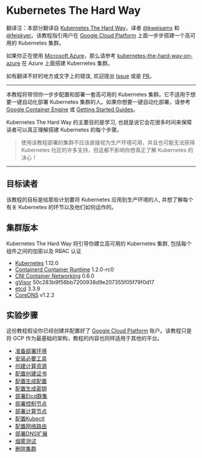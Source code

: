 # Kubernetes The Hard Way

翻译注：本部分翻译自 [Kubernetes The Hard Way](https://github.com/kelseyhightower/kubernetes-the-hard-way)，译者 [@kweisamx](https://github.com/kweisamx) 和 [@feiskyer](https://github.com/feiskyer)。该教程指引用户在 [Google Cloud Platform](https://cloud.google.com) 上面一步步搭建一个高可用的 Kubernetes 集群。

如果你正在使用 [Microsoft Azure](https://azure.microsoft.com)，那么请参考 [kubernetes-the-hard-way-on-azure](https://github.com/ivanfioravanti/kubernetes-the-hard-way-on-azure) 在 Azure 上面搭建 Kubernetes 集群。

如有翻译不好的地方或文字上的错误, 欢迎提出 [Issue](https://github.com/feiskyer/kubernetes-handbook) 或是 [PR](https://github.com/feiskyer/kubernetes-handbook)。

---

本教程将带领你一步步配置和部署一套高可用的 Kubernetes 集群。它不适用于想要一键自动化部署 Kubernetes 集群的人。如果你想要一键自动化部署，请参考 [Google Container Engine](https://cloud.google.com/container-engine) 或 [Getting Started Guides](http://kubernetes.io/docs/getting-started-guides/)。

Kubernetes The Hard Way 的主要目的是学习, 也就是说它会花很多时间来保障读者可以真正理解搭建 Kubernetes 的每个步骤。

> 使用该教程部署的集群不应该直接视为生产环境可用，并且也可能无法获得 Kubernetes 社区的许多支持，但这都不影响你想真正了解 Kubernetes 的决心！

---

## 目标读者

该教程的目标是给那些计划要将 Kubernetes 应用到生产环境的人, 并想了解每个有关 Kubernetes 的环节以及他们如何运作的。

## 集群版本

Kubernetes The Hard Way 将引导你建立高可用的 Kubernetes 集群, 包括每个组件之间的加密以及 RBAC 认证

* [Kubernetes](https://github.com/kubernetes/kubernetes) 1.12.0
* [Containerd Container Runtime](https://github.com/containerd/containerd) 1.2.0-rc0
* [CNI Container Networking](https://github.com/containernetworking/cni) 0.6.0
* [gVisor](https://github.com/google/gvisor) 50c283b9f56bb7200938d9e207355f05f79f0d17
* [etcd](https://github.com/coreos/etcd) 3.3.9
* [CoreDNS](https://github.com/coredns/coredns) v1.2.2

## 实验步骤

这份教程假设你已经创建并配置好了 [Google Cloud Platform](https://cloud.google.com) 账户。该教程只是将 GCP 作为最基础的架构，教程的内容也同样适用于其他的平台。

* [准备部署环境](01-prerequisites.md)
* [安装必要工具](02-client-tools.md)
* [创建计算资源](03-compute-resources.md)
* [配置创建证书](04-certificate-authority.md)
* [配置生成配置](05-kubernetes-configuration-files.md)
* [配置生成密钥](06-data-encryption-keys.md)
* [部署Etcd群集](07-bootstrapping-etcd.md)
* [部署控制节点](08-bootstrapping-kubernetes-controllers.md)
* [部署计算节点](09-bootstrapping-kubernetes-workers.md)
* [配置Kubectl](10-configuring-kubectl.md)
* [配置网络路由](11-pod-network-routes.md)
* [部署DNS扩展](12-dns-addon.md)
* [烟雾测试](13-smoke-test.md)
* [删除集群](14-cleanup.md)
